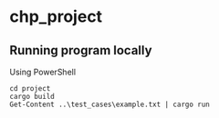 # chp_project

## Running program locally

Using PowerShell
```
cd project
cargo build
Get-Content ..\test_cases\example.txt | cargo run
```